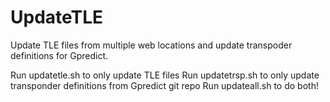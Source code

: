 # UpdateTLE
Update TLE files from multiple web locations and update transpoder definitions
for Gpredict.

Run updatetle.sh to only update TLE files
Run updatetrsp.sh to only update transponder definitions from Gpredict git repo
Run updateall.sh to do both!

